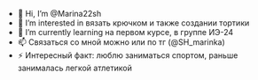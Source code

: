 - 👋 Hi, I’m @Marina22sh
- 👀 I’m interested in вязать крючком и также создании тортики
- 🌱 I’m currently learning на первом курсе, в группе ИЭ-24
- 📫 Связаться со мной можно или по тг (@SH_marinka) 
- ⚡ Интересный факт: люблю заниматься спортом, раньше занималась легкой атлетикой

<!---
Marina22sh/Marina22sh is a ✨ special ✨ repository because its `README.md` (this file) appears on your GitHub profile.
You can click the Preview link to take a look at your changes.
--->
